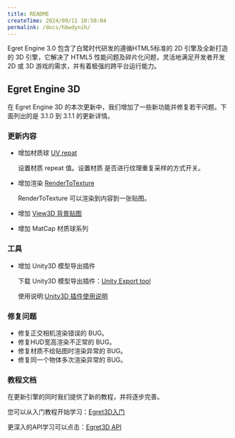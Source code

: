 ```yaml
---
title: README
createTime: 2024/09/11 10:50:04
permalink: /docs/hbwdynih/
---
```

Egret Engine 3.0 包含了白鹭时代研发的遵循HTML5标准的 2D 引擎及全新打造的 3D 引擎，它解决了 HTML5 性能问题及碎片化问题，灵活地满足开发者开发 2D 或 3D 游戏的需求，并有着极强的跨平台运行能力。

## Egret Engine 3D

在 Egret Engine 3D 的本次更新中，我们增加了一些新功能并修复若干问题。下面列出的是 3.1.0 到 3.1.1 的更新详情。

### 更新内容

* 增加材质球 [UV repat](http://edn.egret.com/cn/apidoc/index/name/egret3d.MaterialBase#repeat)

	设置材质 repeat 值。设置材质 是否进行纹理重复采样的方式开关。

* 增加渲染 [RenderToTexture](http://edn.egret.com/cn/apidoc/index/name/egret3d.RenderTexture)

	RenderToTexture 可以渲染到内容到一张贴图。

* 增加 [View3D 背景贴图](http://edn.egret.com/cn/apidoc/index/name/egret3d.View3D#backImage)

* 增加 MatCap 材质球系列

### 工具

* 增加 Unity3D 模型导出插件

	下载 Unity3D 模型导出插件：[Unity Export tool](https://github.com/egret-labs/egret-3d/tree/rc/3.1.1/ExportTools/unity%20Export%20tool)

	使用说明:[Unity3D 插件使用说明](https://github.com/egret-labs/egret-3d/blob/rc/3.1.1/ExportTools/unity%20Export%20tool/%E6%8F%92%E4%BB%B6%E4%BD%BF%E7%94%A8%E8%AF%B4%E6%98%8E.md)

### 修复问题

* 修复正交相机渲染错误的 BUG。
* 修复HUD宽高渲染不正常的 BUG。
* 修复材质不给贴图时渲染异常的 BUG。
* 修复同一个物体多次渲染异常的 BUG。

### 教程文档

在更新引擎的同时我们提供了新的教程，并将逐步完善。

您可以从入门教程开始学习：[Egret3D入门](http://edn.egret.com/cn/docs/page/906)

更深入的API学习可以点击：[Egret3D API](http://edn.egret.com/cn/apidoc/index/name/egret3d.AlphaMaskMethod)
